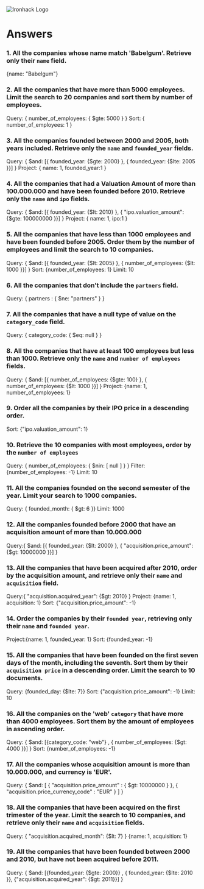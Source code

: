 ![Ironhack Logo](https://i.imgur.com/1QgrNNw.png)

# Answers

### 1. All the companies whose name match 'Babelgum'. Retrieve only their `name` field.

{name: "Babelgum"}

### 2. All the companies that have more than 5000 employees. Limit the search to 20 companies and sort them by **number of employees**.

Query: { number_of_employees: { $gte: 5000 } }
Sort: { number_of_employees: 1 }

### 3. All the companies founded between 2000 and 2005, both years included. Retrieve only the `name` and `founded_year` fields.

Query: { $and: [{ founded_year: {$gte: 2000} }, { founded_year: {$lte: 2005 }}] }
Project: { name: 1, founded_year:1 }


### 4. All the companies that had a Valuation Amount of more than 100.000.000 and have been founded before 2010. Retrieve only the `name` and `ipo` fields.

Query: { $and: [{ founded_year: {$lt: 2010} }, { "ipo.valuation_amount": {$gte: 100000000 }}] }
Project: { name: 1, ipo:1 }

### 5. All the companies that have less than 1000 employees and have been founded before 2005. Order them by the number of employees and limit the search to 10 companies.

Query: { $and: [{ founded_year: {$lt: 2005} }, { number_of_employees: {$lt: 1000 }}] }
Sort: {number_of_employees: 1}
Limit: 10

### 6. All the companies that don't include the `partners` field.

Query: { partners : { $ne: "partners" } }

### 7. All the companies that have a null type of value on the `category_code` field.

Query: { category_code: { $eq: null } }

### 8. All the companies that have at least 100 employees but less than 1000. Retrieve only the `name` and `number of employees` fields.

Query: { $and: [{ number_of_employees: {$gte: 100} }, { number_of_employees: {$lt: 1000 }}] }
Project: {name: 1, number_of_employees: 1}

### 9. Order all the companies by their IPO price in a descending order.

Sort: {"ipo.valuation_amount": 1}

### 10. Retrieve the 10 companies with most employees, order by the `number of employees`

Query: { number_of_employees: { $nin: [ null ] } }
Filter: {number_of_employees: -1}
Limit: 10

### 11. All the companies founded on the second semester of the year. Limit your search to 1000 companies.

Query: { founded_month: { $gt: 6 }}
Limit: 1000

### 12. All the companies founded before 2000 that have an acquisition amount of more than 10.000.000

Query:{ $and: [{ founded_year: {$lt: 2000} }, { "acquisition.price_amount": {$gt: 10000000 }}] }

### 13. All the companies that have been acquired after 2010, order by the acquisition amount, and retrieve only their `name` and `acquisition` field.

Query:{ "acquisition.acquired_year": {$gt: 2010} }
Project: {name: 1, acquisition: 1}
Sort: {"acquisition.price_amount": -1}

### 14. Order the companies by their `founded year`, retrieving only their `name` and `founded year`.

Project:{name: 1, founded_year: 1}
Sort: {founded_year: -1}

### 15. All the companies that have been founded on the first seven days of the month, including the seventh. Sort them by their `acquisition price` in a descending order. Limit the search to 10 documents.

Query: {founded_day: {$lte: 7}}
Sort: {"acquisition.price_amount": -1}
Limit: 10

### 16. All the companies on the 'web' `category` that have more than 4000 employees. Sort them by the amount of employees in ascending order.

Query: { $and: [{category_code: "web"} , { number_of_employees: {$gt: 4000 }}] }
Sort: {number_of_employees: -1}

### 17. All the companies whose acquisition amount is more than 10.000.000, and currency is 'EUR'.

Query: { $and: [ { "acquisition.price_amount" : { $gt: 10000000 } }, { "acquisition.price_currency_code" : "EUR" } ] }

### 18. All the companies that have been acquired on the first trimester of the year. Limit the search to 10 companies, and retrieve only their `name` and `acquisition` fields.

Query: { "acquisition.acquired_month": {$lt: 7} }
{name: 1, acquisition: 1}

### 19. All the companies that have been founded between 2000 and 2010, but have not been acquired before 2011.

Query: { $and: [{founded_year: {$gte: 2000}} , { founded_year: {$lte: 2010 }}, {"acquisition.acquired_year": {$gt: 2011}}] }